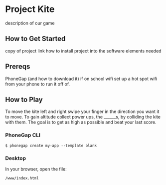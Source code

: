 # Project Kite

description of our game

## How to Get Started

copy of project link
how to install project into the software elements needed

## Prereqs

PhoneGap (and how to download it)
if on school wifi set up a hot spot wifi from your phone to run it off of.


## How to Play

To move the kite left and right swipe your finger in the direction
you want it to move. To gain altitude collect power ups, the ______s, by
colliding the kite with them. The goal is to get as high as possible and beat
your last score.

### PhoneGap CLI

    $ phonegap create my-app --template blank

### Desktop

In your browser, open the file:

    /www/index.html

